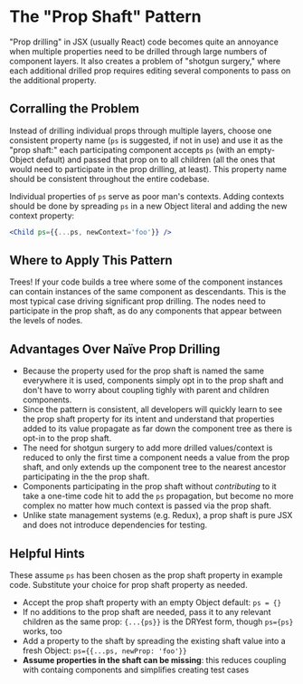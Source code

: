 # The "Prop Shaft" Pattern

"Prop drilling" in JSX (usually React) code becomes quite an annoyance when multiple properties need to be drilled through large numbers of component layers.  It also creates a problem of "shotgun surgery," where each additional drilled prop requires editing several components to pass on the additional property.

## Corralling the Problem

Instead of drilling individual props through multiple layers, choose one consistent property name (`ps` is suggested, if not in use) and use it as the "prop shaft:" each participating component accepts `ps` (with an empty-Object default) and passed that prop on to all children (all the ones that would need to participate in the prop drilling, at least).  This property name should be consistent throughout the entire codebase.

Individual properties of `ps` serve as poor man's contexts.  Adding contexts should be done by spreading `ps` in a new Object literal and adding the new context property:

```jsx
<Child ps={{...ps, newContext='foo'}} />
```

## Where to Apply This Pattern

Trees!  If your code builds a tree where some of the component instances can contain instances of the same component as descendants.  This is the most typical case driving significant prop drilling.  The nodes need to participate in the prop shaft, as do any components that appear between the levels of nodes.

## Advantages Over Naïve Prop Drilling

* Because the property used for the prop shaft is named the same everywhere it is used, components simply opt in to the prop shaft and don't have to worry about coupling tighly with parent and children components.
* Since the pattern is consistent, all developers will quickly learn to see the prop shaft property for its intent and understand that properties added to its value propagate as far down the component tree as there is opt-in to the prop shaft.
* The need for shotgun surgery to add more drilled values/context is reduced to only the first time a component needs a value from the prop shaft, and only extends up the component tree to the nearest ancestor participating in the the prop shaft.
* Components participating in the prop shaft without *contributing* to it take a one-time code hit to add the `ps` propagation, but become no more complex no matter how much context is passed via the prop shaft.
* Unlike state management systems (e.g. Redux), a prop shaft is pure JSX and does not introduce dependencies for testing.

## Helpful Hints

These assume `ps` has been chosen as the prop shaft property in example code.  Substitute your choice for prop shaft property as needed.

* Accept the prop shaft property with an empty Object default: `ps = {}`
* If no additions to the prop shaft are needed, pass it to any relevant children as the same prop: `{...{ps}}` is the DRYest form, though `ps={ps}` works, too
* Add a property to the shaft by spreading the existing shaft value into a fresh Object: `ps={{...ps, newProp: 'foo'}}`
* **Assume properties in the shaft can be missing**: this reduces coupling with containg components and simplifies creating test cases